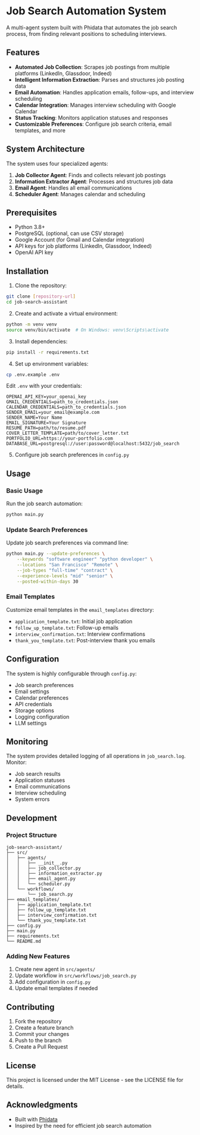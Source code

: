 # Job Search Automation System

A multi-agent system built with Phidata that automates the job search process, from finding relevant positions to scheduling interviews.

## Features

- **Automated Job Collection**: Scrapes job postings from multiple platforms (LinkedIn, Glassdoor, Indeed)
- **Intelligent Information Extraction**: Parses and structures job posting data
- **Email Automation**: Handles application emails, follow-ups, and interview scheduling
- **Calendar Integration**: Manages interview scheduling with Google Calendar
- **Status Tracking**: Monitors application statuses and responses
- **Customizable Preferences**: Configure job search criteria, email templates, and more

## System Architecture

The system uses four specialized agents:

1. **Job Collector Agent**: Finds and collects relevant job postings
2. **Information Extractor Agent**: Processes and structures job data
3. **Email Agent**: Handles all email communications
4. **Scheduler Agent**: Manages calendar and scheduling

## Prerequisites

- Python 3.8+
- PostgreSQL (optional, can use CSV storage)
- Google Account (for Gmail and Calendar integration)
- API keys for job platforms (LinkedIn, Glassdoor, Indeed)
- OpenAI API key

## Installation

1. Clone the repository:
```bash
git clone [repository-url]
cd job-search-assistant
```

2. Create and activate a virtual environment:
```bash
python -m venv venv
source venv/bin/activate  # On Windows: venv\Scripts\activate
```

3. Install dependencies:
```bash
pip install -r requirements.txt
```

4. Set up environment variables:
```bash
cp .env.example .env
```

Edit `.env` with your credentials:
```
OPENAI_API_KEY=your_openai_key
GMAIL_CREDENTIALS=path_to_credentials.json
CALENDAR_CREDENTIALS=path_to_credentials.json
SENDER_EMAIL=your_email@example.com
SENDER_NAME=Your Name
EMAIL_SIGNATURE=Your Signature
RESUME_PATH=path/to/resume.pdf
COVER_LETTER_TEMPLATE=path/to/cover_letter.txt
PORTFOLIO_URL=https://your-portfolio.com
DATABASE_URL=postgresql://user:password@localhost:5432/job_search
```

5. Configure job search preferences in `config.py`

## Usage

### Basic Usage

Run the job search automation:
```bash
python main.py
```

### Update Search Preferences

Update job search preferences via command line:
```bash
python main.py --update-preferences \
    --keywords "software engineer" "python developer" \
    --locations "San Francisco" "Remote" \
    --job-types "full-time" "contract" \
    --experience-levels "mid" "senior" \
    --posted-within-days 30
```

### Email Templates

Customize email templates in the `email_templates` directory:
- `application_template.txt`: Initial job application
- `follow_up_template.txt`: Follow-up emails
- `interview_confirmation.txt`: Interview confirmations
- `thank_you_template.txt`: Post-interview thank you emails

## Configuration

The system is highly configurable through `config.py`:

- Job search preferences
- Email settings
- Calendar preferences
- API credentials
- Storage options
- Logging configuration
- LLM settings

## Monitoring

The system provides detailed logging of all operations in `job_search.log`. Monitor:

- Job search results
- Application statuses
- Email communications
- Interview scheduling
- System errors

## Development

### Project Structure

```
job-search-assistant/
├── src/
│   ├── agents/
│   │   ├── __init__.py
│   │   ├── job_collector.py
│   │   ├── information_extractor.py
│   │   ├── email_agent.py
│   │   └── scheduler.py
│   └── workflows/
│       └── job_search.py
├── email_templates/
│   ├── application_template.txt
│   ├── follow_up_template.txt
│   ├── interview_confirmation.txt
│   └── thank_you_template.txt
├── config.py
├── main.py
├── requirements.txt
└── README.md
```

### Adding New Features

1. Create new agent in `src/agents/`
2. Update workflow in `src/workflows/job_search.py`
3. Add configuration in `config.py`
4. Update email templates if needed

## Contributing

1. Fork the repository
2. Create a feature branch
3. Commit your changes
4. Push to the branch
5. Create a Pull Request

## License

This project is licensed under the MIT License - see the LICENSE file for details.

## Acknowledgments

- Built with [Phidata](https://docs.phidata.com/)
- Inspired by the need for efficient job search automation
